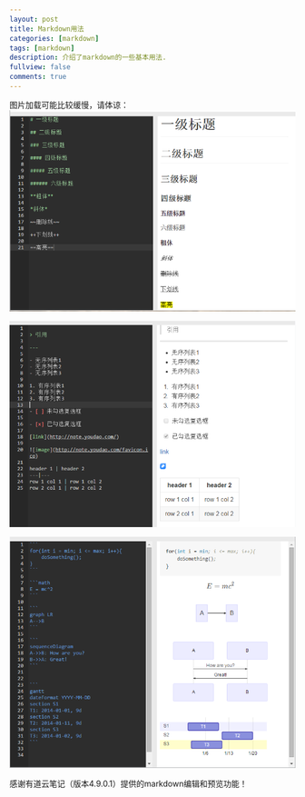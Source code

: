 ```yaml
---
layout: post
title: Markdown用法
categories: [markdown]
tags: [markdown]
description: 介绍了markdown的一些基本用法.
fullview: false
comments: true
---
```

图片加载可能比较缓慢，请体谅：
![image](https://github.com/dovenfeng/res/blob/master/pic/markdown/markdown%20_usage1.png?raw=true)

![image](https://github.com/dovenfeng/res/blob/master/pic/markdown/markdown%20_usage2.png?raw=true)

![image](https://github.com/dovenfeng/res/blob/master/pic/markdown/markdown%20_usage3.png?raw=true)

感谢有道云笔记（版本4.9.0.1）提供的markdown编辑和预览功能！